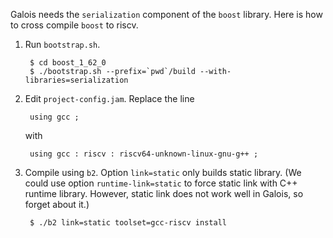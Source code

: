 Galois needs the `serialization` component of the `boost` library.
Here is how to cross compile `boost` to riscv.

1. Run `bootstrap.sh`.

        $ cd boost_1_62_0
        $ ./bootstrap.sh --prefix=`pwd`/build --with-libraries=serialization

2. Edit `project-config.jam`. Replace the line

        using gcc ;

    with

        using gcc : riscv : riscv64-unknown-linux-gnu-g++ ;

3. Compile using `b2`.
Option `link=static` only builds static library.
(We could use option `runtime-link=static` to force static link with C++ runtime library.
However, static link does not work well in Galois, so forget about it.)

        $ ./b2 link=static toolset=gcc-riscv install

